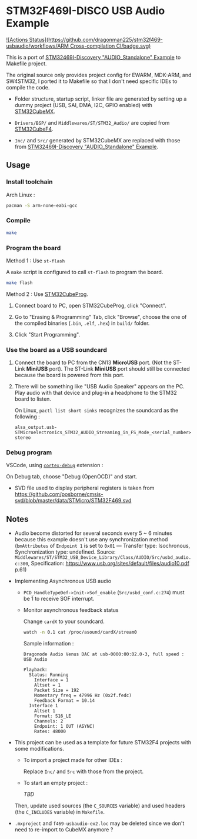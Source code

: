 # STM32F469I-DISCO USB Audio Example

[![Actions Status](https://github.com/dragonman225/stm32f469-usbaudio/workflows/ARM Cross-compilation CI/badge.svg)](https://github.com/dragonman225/stm32f469-usbaudio/actions)

This is a port of [STM32469I-Discovery "AUDIO_Standalone" Example](https://github.com/STMicroelectronics/STM32CubeF4/tree/master/Projects/STM32469I-Discovery/Applications/USB_Device/AUDIO_Standalone) to Makefile project.

The original source only provides project config for EWARM, MDK-ARM, and SW4STM32, I ported it to Makefile so that I don't need specific IDEs to compile the code.

* Folder structure, startup script, linker file are generated by setting up a dummy project (USB, SAI, DMA, I2C, GPIO enabled) with [STM32CubeMX](https://www.st.com/en/development-tools/stm32cubemx.html).

* `Drivers/BSP/` and `Middlewares/ST/STM32_Audio/` are copied from [STM32CubeF4](https://github.com/STMicroelectronics/STM32CubeF4).

* `Inc/` and `Src/` generated by STM32CubeMX are replaced with those from [STM32469I-Discovery "AUDIO_Standalone" Example](https://github.com/STMicroelectronics/STM32CubeF4/tree/master/Projects/STM32469I-Discovery/Applications/USB_Device/AUDIO_Standalone).

## Usage

### Install toolchain

Arch Linux :

```bash
pacman -S arm-none-eabi-gcc
```

### Compile

```bash
make
```

### Program the board

Method 1 : Use `st-flash`

A `make` script is configured to call `st-flash` to program the board.

```bash
make flash
```

Method 2 : Use [STM32CubeProg](https://www.st.com/en/development-tools/stm32cubeprog.html).

1. Connect board to PC, open STM32CubeProg, click "Connect".

2. Go to "Erasing & Programming" Tab, click "Browse", choose the one of the compiled binaries (`.bin`, `.elf`, `.hex`) in `build/` folder.

3. Click "Start Programming".

### Use the board as a USB soundcard

1. Connect the board to PC from the CN13 **MicroUSB** port. (Not the ST-Link **MiniUSB** port). The ST-Link **MiniUSB** port should still be connected because the board is powered from this port.

2. There will be something like "USB Audio Speaker" appears on the PC. Play audio with that device and plug-in a headphone to the STM32 board to listen.
  
   On Linux, `pactl list short sinks` recognizes the soundcard as the following :

   ```
   alsa_output.usb-STMicroelectronics_STM32_AUDIO_Streaming_in_FS_Mode_<serial_number>-00.analog-stereo
   ```

### Debug program

VSCode, using [`cortex-debug`](https://github.com/Marus/cortex-debug) extension :

On Debug tab, choose "Debug (OpenOCD)" and start.

* SVD file used to display peripheral registers is taken from https://github.com/posborne/cmsis-svd/blob/master/data/STMicro/STM32F469.svd

## Notes

* Audio become distorted for several seconds every 5 ~ 6 minutes because this example doesn't use any synchronization method (`bmAttributes` of `Endpoint 1` is set to `0x01` — Transfer type: Isochronous, Synchronization type: undefined. Source: `Middlewares/ST/STM32_USB_Device_Library/Class/AUDIO/Src/usbd_audio.c:300`, Specification: https://www.usb.org/sites/default/files/audio10.pdf p.61)

* Implementing Asynchronous USB audio

  * `PCD_HandleTypeDef->Init->Sof_enable` (`Src/usbd_conf.c:274`) must be 1 to receive SOF interrupt.

  * Monitor asynchronous feedback status

    Change `cardX` to your soundcard.

    ```bash
    watch -n 0.1 cat /proc/asound/cardX/stream0
    ```

    Sample information :

    ```
    Dragonode Audio Venus DAC at usb-0000:00:02.0-3, full speed : USB Audio

    Playback:
      Status: Running
        Interface = 1
        Altset = 1
        Packet Size = 192
        Momentary freq = 47996 Hz (0x2f.fedc)
        Feedback Format = 10.14
      Interface 1
        Altset 1
        Format: S16_LE
        Channels: 2
        Endpoint: 1 OUT (ASYNC)
        Rates: 48000
    ```

* This project can be used as a template for future STM32F4 projects with some modifications.

  * To import a project made for other IDEs :

    Replace `Inc/` and `Src` with those from the project.

  * To start an empty project :

    *TBD*
    
  Then, update used sources (the `C_SOURCES` variable) and used headers (the `C_INCLUDES` variable) in `Makefile`.

* `.mxproject` and `f469-usbaudio-ex2.loc` may be deleted since we don't need to re-import to CubeMX anymore ?